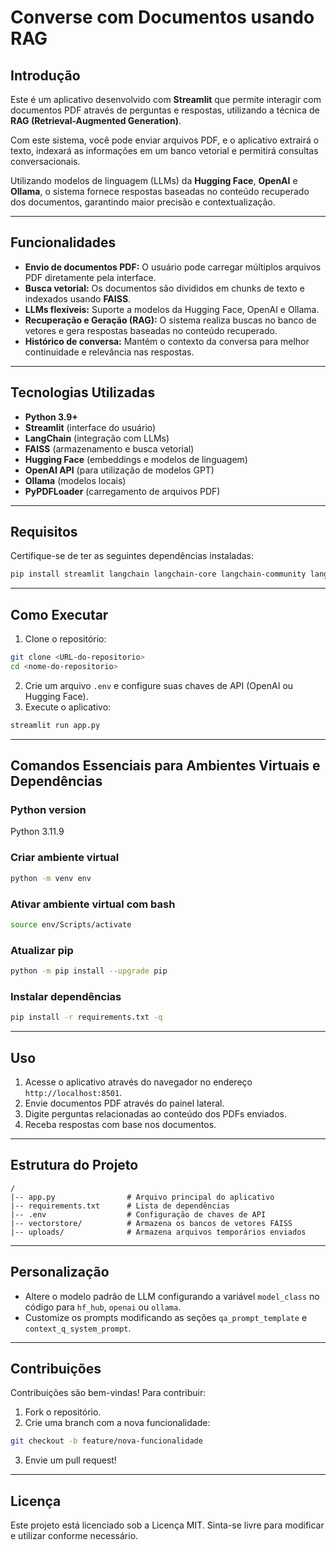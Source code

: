 # Converse com Documentos usando RAG


## Introdução
Este é um aplicativo desenvolvido com **Streamlit** que permite interagir com documentos PDF através de perguntas e respostas, utilizando a técnica de **RAG (Retrieval-Augmented Generation)**. 

Com este sistema, você pode enviar arquivos PDF, e o aplicativo extrairá o texto, indexará as informações em um banco vetorial e permitirá consultas conversacionais. 

Utilizando modelos de linguagem (LLMs) da **Hugging Face**, **OpenAI** e **Ollama**, o sistema fornece respostas baseadas no conteúdo recuperado dos documentos, garantindo maior precisão e contextualização.

---

## Funcionalidades
- **Envio de documentos PDF:** O usuário pode carregar múltiplos arquivos PDF diretamente pela interface.
- **Busca vetorial:** Os documentos são divididos em chunks de texto e indexados usando **FAISS**.
- **LLMs flexíveis:** Suporte a modelos da Hugging Face, OpenAI e Ollama.
- **Recuperação e Geração (RAG):** O sistema realiza buscas no banco de vetores e gera respostas baseadas no conteúdo recuperado.
- **Histórico de conversa:** Mantém o contexto da conversa para melhor continuidade e relevância nas respostas.

---

## Tecnologias Utilizadas
- **Python 3.9+**
- **Streamlit** (interface do usuário)
- **LangChain** (integração com LLMs)
- **FAISS** (armazenamento e busca vetorial)
- **Hugging Face** (embeddings e modelos de linguagem)
- **OpenAI API** (para utilização de modelos GPT)
- **Ollama** (modelos locais)
- **PyPDFLoader** (carregamento de arquivos PDF)

---

## Requisitos
Certifique-se de ter as seguintes dependências instaladas:
```bash
pip install streamlit langchain langchain-core langchain-community langchain-openai langchain-ollama langchain-huggingface faiss-cpu torch pypdf python-dotenv
```

---

## Como Executar
1. Clone o repositório:
```bash
git clone <URL-do-repositorio>
cd <nome-do-repositorio>
```
2. Crie um arquivo `.env` e configure suas chaves de API (OpenAI ou Hugging Face).
3. Execute o aplicativo:
```bash
streamlit run app.py
```

---

## Comandos Essenciais para Ambientes Virtuais e Dependências
### Python version
Python 3.11.9

### Criar ambiente virtual
```bash
python -m venv env
```

### Ativar ambiente virtual com bash
```bash
source env/Scripts/activate
```

### Atualizar pip 
```bash
python -m pip install --upgrade pip
```

### Instalar dependências 
```bash
pip install -r requirements.txt -q
```

---

## Uso
1. Acesse o aplicativo através do navegador no endereço `http://localhost:8501`.
2. Envie documentos PDF através do painel lateral.
3. Digite perguntas relacionadas ao conteúdo dos PDFs enviados.
4. Receba respostas com base nos documentos.

---

## Estrutura do Projeto
```
/
|-- app.py                # Arquivo principal do aplicativo
|-- requirements.txt      # Lista de dependências
|-- .env                  # Configuração de chaves de API
|-- vectorstore/          # Armazena os bancos de vetores FAISS
|-- uploads/              # Armazena arquivos temporários enviados
```

---

## Personalização
- Altere o modelo padrão de LLM configurando a variável `model_class` no código para `hf_hub`, `openai` ou `ollama`.
- Customize os prompts modificando as seções `qa_prompt_template` e `context_q_system_prompt`.

---

## Contribuições
Contribuições são bem-vindas! Para contribuir:
1. Fork o repositório.
2. Crie uma branch com a nova funcionalidade:
```bash
git checkout -b feature/nova-funcionalidade
```
3. Envie um pull request!

---

## Licença
Este projeto está licenciado sob a Licença MIT. Sinta-se livre para modificar e utilizar conforme necessário.

